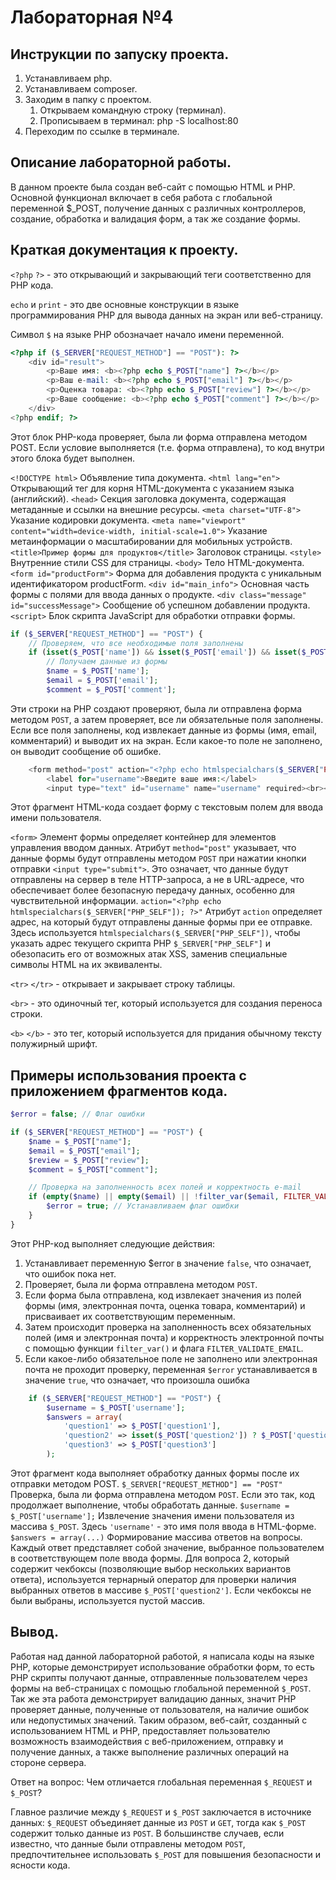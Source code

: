 # Лабораторная №4

## Инструкции по запуску проекта.
1. Устанавливаем php.
2. Устанавливаем сomposer. 
3. Заходим в папку с проектом.
    1. Открываем командную строку (терминал).
    2. Прописываем в терминал: php -S localhost:80
4. Переходим по ссылке в терминале.
## Описание лабораторной работы.
В данном проекте была создан веб-сайт с помощью HTML и PHP. Основной функционал включает в себя работа с глобальной переменной $_POST, получение данных с различных контроллеров, создание, обработка и валидация форм, а так же создание формы.
## Краткая документация к проекту.
`<?php` `?>` - это открывающий и закрывающий теги соответственно для PHP кода.

`echo` и `print` - это две основные конструкции в языке программирования PHP для вывода данных на экран или веб-страницу.

Символ `$` на языке PHP обозначает начало имени переменной.

```php
<?php if ($_SERVER["REQUEST_METHOD"] == "POST"): ?>
    <div id="result"> 
        <p>Ваше имя: <b><?php echo $_POST["name"] ?></b></p> 
        <p>Ваш e-mail: <b><?php echo $_POST["email"] ?></b></p> 
        <p>Оценка товара: <b><?php echo $_POST["review"] ?></b></p> 
        <p>Ваше сообщение: <b><?php echo $_POST["comment"] ?></b></p> 
    </div> 
<?php endif; ?>
```
Этот блок PHP-кода проверяет, была ли форма отправлена методом POST. Если условие выполняется (т.е. форма отправлена), то код внутри этого блока будет выполнен.

`<!DOCTYPE html>` Объявление типа документа.
`<html lang="en">` Открывающий тег для корня HTML-документа с указанием языка (английский).
`<head>` Секция заголовка документа, содержащая метаданные и ссылки на внешние ресурсы.
`<meta charset="UTF-8">` Указание кодировки документа.
`<meta name="viewport" content="width=device-width, initial-scale=1.0">` Указание метаинформации о масштабировании для мобильных устройств.
`<title>Пример формы для продуктов</title>` Заголовок страницы.
`<style>` Внутренние стили CSS для страницы.
`<body>` Тело HTML-документа.
`<form id="productForm">` Форма для добавления продукта с уникальным идентификатором productForm.
`<div id="main_info">` Основная часть формы с полями для ввода данных о продукте.
`<div class="message" id="successMessage">` Сообщение об успешном добавлении продукта.
`<script>` Блок скрипта JavaScript для обработки отправки формы.

```php
if ($_SERVER["REQUEST_METHOD"] == "POST") {
    // Проверяем, что все необходимые поля заполнены
    if (isset($_POST['name']) && isset($_POST['email']) && isset($_POST['comment']) && isset($_POST['agree'])) {
        // Получаем данные из формы
        $name = $_POST['name'];
        $email = $_POST['email'];
        $comment = $_POST['comment'];
```
Эти строки на PHP создают проверяют, была ли отправлена форма методом `POST`, а затем проверяет, все ли обязательные поля заполнены. Если все поля заполнены, код извлекает данные из формы (имя, email, комментарий) и выводит их на экран. Если какое-то поле не заполнено, он выводит сообщение об ошибке.

```php
    <form method="post" action="<?php echo htmlspecialchars($_SERVER["PHP_SELF"]); ?>">
        <label for="username">Введите ваше имя:</label>
        <input type="text" id="username" name="username" required><br><br>
```
Этот фрагмент HTML-кода создает форму с текстовым полем для ввода имени пользователя.

`<form>` Элемент формы определяет контейнер для элементов управления вводом данных. Атрибут `method="post"` указывает, что данные формы будут отправлены методом `POST` при нажатии кнопки отправки `<input type="submit">`. Это означает, что данные будут отправлены на сервер в теле HTTP-запроса, а не в URL-адресе, что обеспечивает более безопасную передачу данных, особенно для чувствительной информации.
`action="<?php echo htmlspecialchars($_SERVER["PHP_SELF"]); ?>"` Атрибут `action` определяет адрес, на который будут отправлены данные формы при ее отправке. Здесь используется `htmlspecialchars($_SERVER["PHP_SELF"])`, чтобы указать адрес текущего скрипта PHP `$_SERVER["PHP_SELF"]` и обезопасить его от возможных атак XSS, заменив специальные символы HTML на их эквиваленты.

`<tr>` `</tr>` - открывает и закрывает строку таблицы.

`<br>` - это одиночный тег, который используется для создания переноса строки.

`<b>` `</b>` - это тег, который используется для придания обычному тексту полужирный шрифт.

## Примеры использования проекта с приложением фрагментов кода.
```php
$error = false; // Флаг ошибки

if ($_SERVER["REQUEST_METHOD"] == "POST") {
    $name = $_POST["name"];
    $email = $_POST["email"];
    $review = $_POST["review"];
    $comment = $_POST["comment"];

    // Проверка на заполненность всех полей и корректность e-mail
    if (empty($name) || empty($email) || !filter_var($email, FILTER_VALIDATE_EMAIL)) {
        $error = true; // Устанавливаем флаг ошибки
    }
}
```
Этот PHP-код выполняет следующие действия:

1. Устанавливает переменную $error в значение `false`, что означает, что ошибок пока нет.
2. Проверяет, была ли форма отправлена методом `POST`.
3. Если форма была отправлена, код извлекает значения из полей формы (имя, электронная почта, оценка товара, комментарий) и присваивает их соответствующим переменным.
4. Затем происходит проверка на заполненность всех обязательных полей (имя и электронная почта) и корректность электронной почты с помощью функции `filter_var()` и флага `FILTER_VALIDATE_EMAIL`.
5. Если какое-либо обязательное поле не заполнено или электронная почта не проходит проверку, переменная `$error` устанавливается в значение `true`, что означает, что произошла ошибка
```php
    if ($_SERVER["REQUEST_METHOD"] == "POST") {
        $username = $_POST['username'];
        $answers = array(
            'question1' => $_POST['question1'],
            'question2' => isset($_POST['question2']) ? $_POST['question2'] : array(),
            'question3' => $_POST['question3']
        );
```
Этот фрагмент кода выполняет обработку данных формы после их отправки методом POST. 
`$_SERVER["REQUEST_METHOD"] == "POST"` Проверка, была ли форма отправлена методом `POST`. Если это так, код продолжает выполнение, чтобы обработать данные.
`$username = $_POST['username'];` Извлечение значения имени пользователя из массива `$_POST`. Здесь `'username'` - это имя поля ввода в HTML-форме.
`$answers = array(...)` Формирование массива ответов на вопросы. Каждый ответ представляет собой значение, выбранное пользователем в соответствующем поле ввода формы. Для вопроса 2, который содержит чекбоксы (позволяющие выбор нескольких вариантов ответа), используется тернарный оператор для проверки наличия выбранных ответов в массиве `$_POST['question2']`. Если чекбоксы не были выбраны, используется пустой массив.
## Вывод.
Работая над данной лабораторной работой, я написала коды на языке PHP, которые демонстрирует использование обработки форм, то есть PHP скрипты получают данные, отправленные пользователем через формы на веб-страницах с помощью глобальной переменной `$_POST`. Так же эта работа демонстрирует валидацию данных, значит PHP проверяет данные, полученные от пользователя, на наличие ошибок или недопустимых значений. Таким образом, веб-сайт, созданный с использованием HTML и PHP, предоставляет пользователю возможность взаимодействия с веб-приложением, отправку и получение данных, а также выполнение различных операций на стороне сервера.

Ответ на вопрос: 
Чем отличается глобальная переменная `$_REQUEST` и `$_POST`? 

Главное различие между `$_REQUEST` и `$_POST` заключается в источнике данных: `$_REQUEST` объединяет данные из `POST` и `GET`, тогда как `$_POST` содержит только данные из `POST`. В большинстве случаев, если известно, что данные были отправлены методом `POST`, предпочтительнее использовать `$_POST` для повышения безопасности и ясности кода.